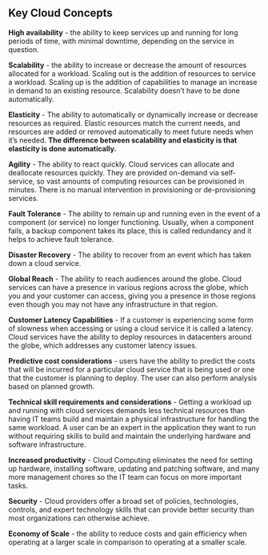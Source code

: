 
## Key Cloud Concepts

**High availability** - the ability to keep services up and running for long periods of time, with minimal downtime, depending on the service in question.

**Scalability** - the ability to increase or decrease the amount of resources allocated for a workload. Scaling out is the addition of resources to service a workload. Scaling up is the addition of capabilities to manage an increase in demand to an existing resource. Scalability doesn’t have to be done automatically. 

**Elasticity** - The ability to automatically or dynamically increase or decrease resources as required. Elastic resources match the current needs, and resources are added or removed automatically to meet future needs when it’s needed. **The difference between scalability and elasticity is that elasticity is done automatically.**

**Agility** - The ability to react quickly. Cloud services can allocate and deallocate resources quickly. They are provided on-demand via self-service, so vast amounts of computing resources can be provisioned in minutes. There is no manual intervention in provisioning or de-provisioning services. 

**Fault Tolerance** - The ability to remain up and running even in the event of a component (or service) no longer functioning. Usually, when a component fails, a backup component takes its place, this is called redundancy and it helps to achieve fault tolerance.

**Disaster Recovery** - The ability to recover from an event which has taken down a cloud service. 

**Global Reach** - The ability to reach audiences around the globe. Cloud services can have a presence in various regions across the globe, which you and your customer can access, giving you a presence in those regions even though you may not have any infrastructure in that region.

**Customer Latency Capabilities** - If a customer is experiencing some form of slowness when accessing or using a cloud service it is called a latency. Cloud services have the ability to deploy resources in datacenters around the globe, which addresses any customer latency issues.

**Predictive cost considerations** - users have the ability to predict the costs that will be incurred for a particular cloud service that is being used or one that the customer is planning to deploy. The user can also perform analysis based on planned growth.

**Technical skill requirements and considerations** - Getting a workload up and running with cloud services demands less technical resources than having IT teams build and maintain a physical infrastructure for handling the same workload. A user can be an expert in the application they want to run without requiring skills to build and maintain the underlying hardware and software infrastructure.

**Increased productivity** - Cloud Computing eliminates the need for setting up hardware, installing software, updating and patching software, and many more management chores so the IT team can focus on more important tasks.

**Security** - Cloud providers offer a broad set of policies, technologies, controls, and expert technology skills that can provide better security than most organizations can otherwise achieve.

**Economy of Scale** - the ability to reduce costs and gain efficiency when operating at a larger scale in comparison to operating at a smaller scale.
